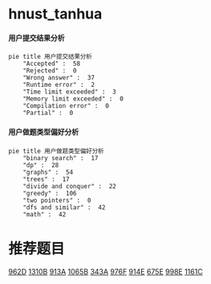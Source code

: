 # hnust_tanhua

<!-- tabs:start -->



#### **用户提交结果分析**

```mermaid
pie title 用户提交结果分析
    "Accepted" :  58
    "Rejected" :  0
    "Wrong answer" :  37
    "Runtime error" :  2
    "Time limit exceeded" :  3
    "Memory limit exceeded" :  0
    "Compilation error" :  0
    "Partial" :  0
```

#### **用户做题类型偏好分析**

```mermaid
pie title 用户做题类型偏好分析
    "binary search" :  17
    "dp" :  28
    "graphs" :  54
    "trees" :  17
    "divide and conquer" :  22
    "greedy" :  106
    "two pointers" :  0
    "dfs and similar" :  42
    "math" :  42
```



<!-- tabs:end -->
# 推荐题目
[962D](https://codeforces.com/contest/962/problem/D)
[1310B](https://codeforces.com/contest/1310/problem/B)
[913A](https://codeforces.com/contest/913/problem/A)
[1065B](https://codeforces.com/contest/1065/problem/B)
[343A](https://codeforces.com/contest/343/problem/A)
[976F](https://codeforces.com/contest/976/problem/F)
[914E](https://codeforces.com/contest/914/problem/E)
[675E](https://codeforces.com/contest/675/problem/E)
[998E](https://codeforces.com/contest/998/problem/E)
[1161C](https://codeforces.com/contest/1161/problem/C)
